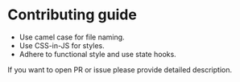 # Contributing guide

* Use camel case for file naming.
* Use CSS-in-JS for styles.
* Adhere to functional style and use state hooks.

If you want to open PR or issue please provide detailed description.
